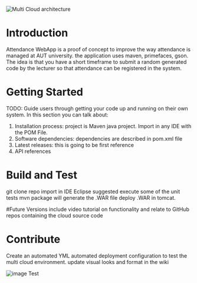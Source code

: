 ![Multi Cloud architecture](https://3.bp.blogspot.com/-asp4NOYlj2s/Wt61yHZzATI/AAAAAAADERA/SPh7RSMl_wI1-TlWjY5FgccQMZTq3fn0QCLcBGAs/s1600/MultiCloud%2BProject.jpg)

# Introduction
Attendance WebApp is a proof of concept to improve the way attendance is managed at AUT university. the application uses maven, primefaces, gson.
The idea is that you have a short timeframe to submit a random generated code by the lecturer so that attendance can be registered in the system.

# Getting Started
TODO: Guide users through getting your code up and running on their own system. In this section you can talk about:
1.	Installation process: project is Maven java project. Import in any IDE with the POM File.
2.	Software dependencies: dependencies are described in pom.xml file
3.	Latest releases: this is going to be first reference
4.	API references

# Build and Test
git clone repo
import in IDE Eclipse suggested
execute some of the unit tests
mvn package will generate the .WAR file
deploy .WAR in tomcat.

#Future Versions
include video tutorial on functionality and relate to GitHub repos containing the cloud source code

# Contribute
Create an automated YML automated deployment configuration to test the multi cloud environment.
update visual looks and format in the wiki


![image Test](https://photos.google.com/share/AF1QipPZadRCTL0fBX1saKXnB3tQ2XFcHs0wgWurXhP7Y_EIqQH0TEHvgQW2ObC4tliLaA/photo/AF1QipMmxTvNK8-LR-hryZNc6HndN2c9u8WyLteWRAh9?key=UzZLMmtIT01mek0xZzJxYzNkNS1lTXlUeHFKU19R)
